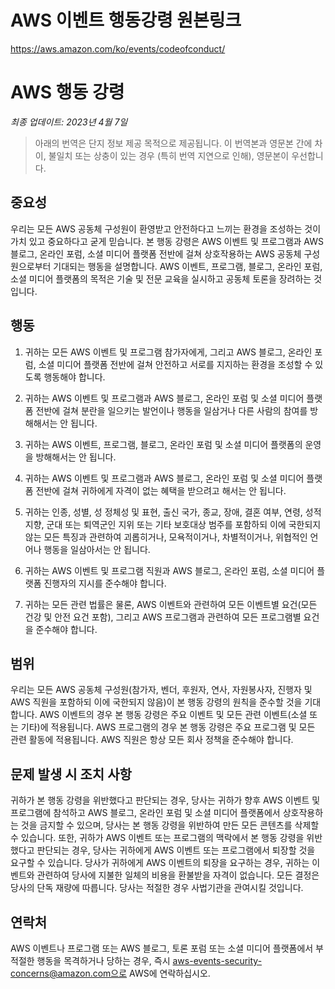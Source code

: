 # AWS 이벤트 행동강령 원본링크

https://aws.amazon.com/ko/events/codeofconduct/

# AWS 행동 강령
*최종 업데이트: 2023년 4월 7일*

> 아래의 번역은 단지 정보 제공 목적으로 제공됩니다. 이 번역본과 영문본 간에 차이, 불일치 또는 상충이 있는 경우 (특히 번역 지연으로 인해), 영문본이 우선합니다.

## 중요성
우리는 모든 AWS 공동체 구성원이 환영받고 안전하다고 느끼는 환경을 조성하는 것이 가치 있고 중요하다고 굳게 믿습니다. 본 행동 강령은 AWS 이벤트 및 프로그램과 AWS 블로그, 온라인 포럼, 소셜 미디어 플랫폼 전반에 걸쳐 상호작용하는 AWS 공동체 구성원으로부터 기대되는 행동을 설명합니다. AWS 이벤트, 프로그램, 블로그, 온라인 포럼, 소셜 미디어 플랫폼의 목적은 기술 및 전문 교육을 실시하고 공동체 토론을 장려하는 것입니다.

## 행동
1. 귀하는 모든 AWS 이벤트 및 프로그램 참가자에게, 그리고 AWS 블로그, 온라인 포럼, 소셜 미디어 플랫폼 전반에 걸쳐 안전하고 서로를 지지하는 환경을 조성할 수 있도록 행동해야 합니다.

2. 귀하는 AWS 이벤트 및 프로그램과 AWS 블로그, 온라인 포럼 및 소셜 미디어 플랫폼 전반에 걸쳐 분란을 일으키는 발언이나 행동을 일삼거나 다른 사람의 참여를 방해해서는 안 됩니다.

3. 귀하는 AWS 이벤트, 프로그램, 블로그, 온라인 포럼 및 소셜 미디어 플랫폼의 운영을 방해해서는 안 됩니다.

4. 귀하는 AWS 이벤트 및 프로그램과 AWS 블로그, 온라인 포럼 및 소셜 미디어 플랫폼 전반에 걸쳐 귀하에게 자격이 없는 혜택을 받으려고 해서는 안 됩니다.

5. 귀하는 인종, 성별, 성 정체성 및 표현, 출신 국가, 종교, 장애, 결혼 여부, 연령, 성적 지향, 군대 또는 퇴역군인 지위 또는 기타 보호대상 범주를 포함하되 이에 국한되지 않는 모든 특징과 관련하여 괴롭히거나, 모욕적이거나, 차별적이거나, 위협적인 언어나 행동을 일삼아서는 안 됩니다.

6. 귀하는 AWS 이벤트 및 프로그램 직원과 AWS 블로그, 온라인 포럼, 소셜 미디어 플랫폼 진행자의 지시를 준수해야 합니다.

7. 귀하는 모든 관련 법률은 물론, AWS 이벤트와 관련하여 모든 이벤트별 요건(모든 건강 및 안전 요건 포함), 그리고 AWS 프로그램과 관련하여 모든 프로그램별 요건을 준수해야 합니다.

## 범위
우리는 모든 AWS 공동체 구성원(참가자, 벤더, 후원자, 연사, 자원봉사자, 진행자 및 AWS 직원을 포함하되 이에 국한되지 않음)이 본 행동 강령의 원칙을 준수할 것을 기대합니다. AWS 이벤트의 경우 본 행동 강령은 주요 이벤트 및 모든 관련 이벤트(소셜 또는 기타)에 적용됩니다. AWS 프로그램의 경우 본 행동 강령은 주요 프로그램 및 모든 관련 활동에 적용됩니다. AWS 직원은 항상 모든 회사 정책을 준수해야 합니다.

## 문제 발생 시 조치 사항
귀하가 본 행동 강령을 위반했다고 판단되는 경우, 당사는 귀하가 향후 AWS 이벤트 및 프로그램에 참석하고 AWS 블로그, 온라인 포럼 및 소셜 미디어 플랫폼에서 상호작용하는 것을 금지할 수 있으며, 당사는 본 행동 강령을 위반하여 만든 모든 콘텐츠를 삭제할 수 있습니다. 또한, 귀하가 AWS 이벤트 또는 프로그램의 맥락에서 본 행동 강령을 위반했다고 판단되는 경우, 당사는 귀하에게 AWS 이벤트 또는 프로그램에서 퇴장할 것을 요구할 수 있습니다. 당사가 귀하에게 AWS 이벤트의 퇴장을 요구하는 경우, 귀하는 이벤트와 관련하여 당사에 지불한 일체의 비용을 환불받을 자격이 없습니다. 모든 결정은 당사의 단독 재량에 따릅니다. 당사는 적절한 경우 사법기관을 관여시킬 것입니다.

## 연락처
AWS 이벤트나 프로그램 또는 AWS 블로그, 토론 포럼 또는 소셜 미디어 플랫폼에서 부적절한 행동을 목격하거나 당하는 경우, 즉시 aws-events-security-concerns@amazon.com으로 AWS에 연락하십시오.